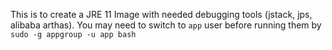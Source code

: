 This is to create a JRE 11 Image with needed debugging tools (jstack, jps, alibaba arthas).
You may need to switch to `app` user before running them by `sudo -g appgroup -u app bash`
